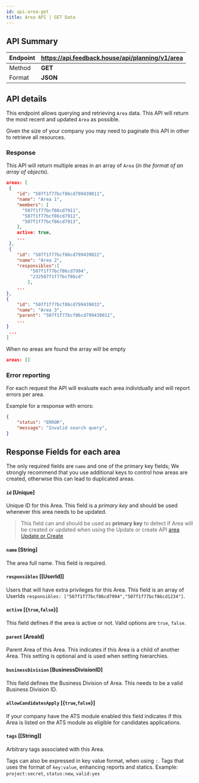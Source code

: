 ```yaml
---
id: api-area-get
title: Area API | GET Data
---
```


## API Summary

| Endpoint | **https://api.feedback.house/api/planning/v1/area** |
|----------|---------------------------------------------------|
| Method   | **GET** |
| Format   | **JSON** |

## API details

This endpoint allows querying and retrieving `Area` data. This API will return the most recent and updated `Area` as possible.

Given the size of your company you may need to paginate this API in other to retrieve all resources.

### Response 

This API will return multiple areas in an array of `Area` (*in the format of an array of objects*). 

```json
areas: [
 { 
    "id": "507f1f77bcf86cd799439011", 
    "name": "Area 1", 
    "members": [
      "507f1f77bcf86cd7911",
      "507f1f77bcf86cd7912",
      "507f1f77bcf86cd7913",
    ], 
    active: true,
    ...
 },
 { 
    "id": "507f1f77bcf86cd799439022", 
    "name": "Area 2", 
    "responsibles":[
         "507f1f77bcf86cd7994",
         "232507f1f77bcf86cd"
        ], 
    ... 
},
{
    "id": "507f1f77bcf86cd799439033", 
    "name": "Area 3", 
    "parent": "507f1f77bcf86cd799439011",
    ...
}
 ...
]
```

When no areas are found the array will be empty
```json
areas: []
```

### Error reporting

For each request the API will evaluate each area individually and will report errors per area. 

Example for a response with errors:
```json
{
    "status": "ERROR",
    "message": "Invalid search query",
}
```

## Response Fields for each area

The only required fields are `name` and one of the primary key fields; We strongly recommend that you use additional keys to control how areas are created, otherwise this can lead to duplicated areas.

#### `id` [Unique] 
Unique ID for this Area. This field is a *primary key* and should be used whenever this area needs to be updated.

> This field can and should be used as **primary key** to detect if Area will be created or updated when using the Update or create API [area Update or Create](./api-area-update-or-create)

#### `name` [String] 
The area full name. This field is required. 

#### `responsibles` [[UserId]]

Users that will have extra privileges for this Area. This field is an array of UserIds `responsibles: ["507f1f77bcf86cd7994","507f1f77bcf86cd1234"]`. 

#### `active` [{`true`,`false`}]

This field defines if the area is active or not. Valid options are `true`, `false`. 

#### `parent` [AreaId]

Parent Area of this Area. This indicates if this Area is a child of another Area. This setting is optional and is used when setting hierarchies.

#### `businessDivision` [BusinessDivisionID]

This field defines the Business Division of Area. This needs to be a valid Business Division ID.

#### `allowCandidatesApply` [{`true`,`false`}]

If your company have the ATS module enabled this field indicates if this Area is listed on the ATS module as eligible for candidates applications.

#### `tags` [[String]]

Arbitrary tags associated with this Area. 

Tags can also be expressed in key value format, when using `:`. Tags that uses the format of `key:value`, enhancing reports and statics. Example: `project:secret`, `status:new`, `valid:yes`

